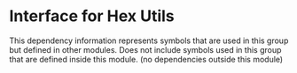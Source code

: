 
# Interface for Hex Utils
This dependency information represents symbols that are used in this group but defined in other modules.  Does not include symbols used in this group that are defined inside this module.
(no dependencies outside this module)
